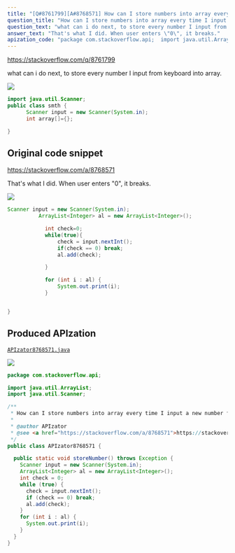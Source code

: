 ```yaml
---
title: "[Q#8761799][A#8768571] How can I store numbers into array every time I input a new number from keyboard (java)?"
question_title: "How can I store numbers into array every time I input a new number from keyboard (java)?"
question_text: "what can i do next, to store every number I input from keyboard into array."
answer_text: "That's what I did. When user enters \"0\", it breaks."
apization_code: "package com.stackoverflow.api;  import java.util.ArrayList; import java.util.Scanner;  /**  * How can I store numbers into array every time I input a new number from keyboard (java)?  *  * @author APIzator  * @see <a href=\"https://stackoverflow.com/a/8768571\">https://stackoverflow.com/a/8768571</a>  */ public class APIzator8768571 {    public static void storeNumber() throws Exception {     Scanner input = new Scanner(System.in);     ArrayList<Integer> al = new ArrayList<Integer>();     int check = 0;     while (true) {       check = input.nextInt();       if (check == 0) break;       al.add(check);     }     for (int i : al) {       System.out.print(i);     }   } }"
---
```


https://stackoverflow.com/q/8761799

what can i do next, to store every number I input from keyboard into array.


<div class="code-logo"><img src="/stackoverflow.png" /></div>

```java
import java.util.Scanner;
public class smth {
      Scanner input = new Scanner(System.in);
      int array[]={};

}
```


## Original code snippet

https://stackoverflow.com/a/8768571

That&#x27;s what I did. When user enters &quot;0&quot;, it breaks.

<div class="code-logo"><img src="/stackoverflow.png" /></div>

```java
Scanner input = new Scanner(System.in);
          ArrayList<Integer> al = new ArrayList<Integer>();

            int check=0;
            while(true){
                check = input.nextInt();
                if(check == 0) break;
                al.add(check);

            }

            for (int i : al) {
                System.out.print(i);
            }


}
```

## Produced APIzation

[`APIzator8768571.java`](https://github.com/pasqualesalza/apization-temp/raw/main/data/search/APIzator8768571.java)

<div class="code-logo"><img src="/apizator.png" /></div>

```java
package com.stackoverflow.api;

import java.util.ArrayList;
import java.util.Scanner;

/**
 * How can I store numbers into array every time I input a new number from keyboard (java)?
 *
 * @author APIzator
 * @see <a href="https://stackoverflow.com/a/8768571">https://stackoverflow.com/a/8768571</a>
 */
public class APIzator8768571 {

  public static void storeNumber() throws Exception {
    Scanner input = new Scanner(System.in);
    ArrayList<Integer> al = new ArrayList<Integer>();
    int check = 0;
    while (true) {
      check = input.nextInt();
      if (check == 0) break;
      al.add(check);
    }
    for (int i : al) {
      System.out.print(i);
    }
  }
}

```